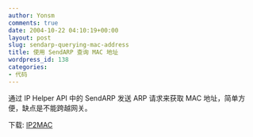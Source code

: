 ```yaml
---
author: Yonsm
comments: true
date: 2004-10-22 04:10:19+00:00
layout: post
slug: sendarp-querying-mac-address
title: 使用 SendARP 查询 MAC 地址
wordpress_id: 138
categories:
- 代码
---
```


通过 IP Helper API 中的 SendARP 发送 ARP 请求来获取 MAC 地址，简单方便，缺点是不能跨越网关。

  


下载: [IP2MAC](up/1098360337.rar)

  

